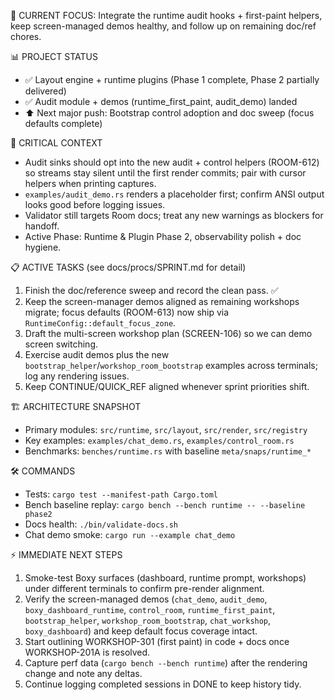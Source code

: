 🎯 CURRENT FOCUS: Integrate the runtime audit hooks + first-paint helpers, keep screen-managed demos healthy, and follow up on remaining doc/ref chores.

📊 PROJECT STATUS
- ✅ Layout engine + runtime plugins (Phase 1 complete, Phase 2 partially delivered)
- ✅ Audit module + demos (runtime_first_paint, audit_demo) landed
- ⬆️ Next major push: Bootstrap control adoption and doc sweep (focus defaults complete)

🚨 CRITICAL CONTEXT
- Audit sinks should opt into the new audit + control helpers (ROOM-612) so streams stay silent until the first render commits; pair with cursor helpers when printing captures.
- `examples/audit_demo.rs` renders a placeholder first; confirm ANSI output looks good before logging issues.
- Validator still targets Room docs; treat any new warnings as blockers for handoff.
- Active Phase: Runtime & Plugin Phase 2, observability polish + doc hygiene.

📋 ACTIVE TASKS (see docs/procs/SPRINT.md for detail)
1. Finish the doc/reference sweep and record the clean pass. ✅
2. Keep the screen-manager demos aligned as remaining workshops migrate; focus defaults (ROOM-613) now ship via `RuntimeConfig::default_focus_zone`.
3. Draft the multi-screen workshop plan (SCREEN-106) so we can demo screen switching.
4. Exercise audit demos plus the new `bootstrap_helper`/`workshop_room_bootstrap` examples across terminals; log any rendering issues.
5. Keep CONTINUE/QUICK_REF aligned whenever sprint priorities shift.

🏗️ ARCHITECTURE SNAPSHOT
- Primary modules: `src/runtime`, `src/layout`, `src/render`, `src/registry`
- Key examples: `examples/chat_demo.rs`, `examples/control_room.rs`
- Benchmarks: `benches/runtime.rs` with baseline `meta/snaps/runtime_*`

🛠️ COMMANDS
- Tests: `cargo test --manifest-path Cargo.toml`
- Bench baseline replay: `cargo bench --bench runtime -- --baseline phase2`
- Docs health: `./bin/validate-docs.sh`
- Chat demo smoke: `cargo run --example chat_demo`

⚡ IMMEDIATE NEXT STEPS
1. Smoke-test Boxy surfaces (dashboard, runtime prompt, workshops) under different terminals to confirm pre-render alignment.
2. Verify the screen-managed demos (`chat_demo`, `audit_demo`, `boxy_dashboard_runtime`, `control_room`, `runtime_first_paint`, `bootstrap_helper`, `workshop_room_bootstrap`, `chat_workshop`, `boxy_dashboard`) and keep default focus coverage intact.
3. Start outlining WORKSHOP-301 (first paint) in code + docs once WORKSHOP-201A is resolved.
4. Capture perf data (`cargo bench --bench runtime`) after the rendering change and note any deltas.
5. Continue logging completed sessions in DONE to keep history tidy.
